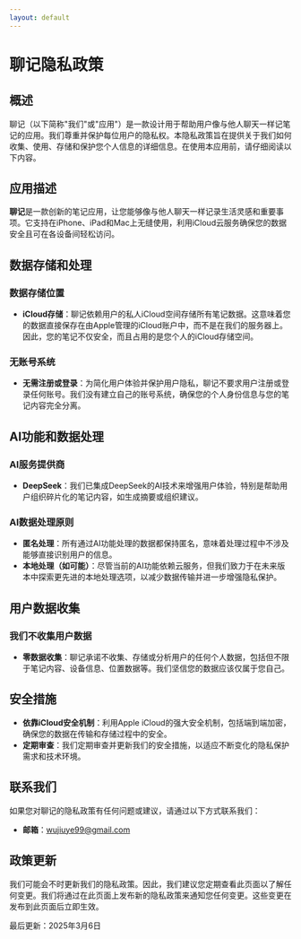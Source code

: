 ```yaml
---
layout: default
---
```


# 聊记隐私政策

## 概述

聊记（以下简称"我们"或"应用"）是一款设计用于帮助用户像与他人聊天一样记笔记的应用。我们尊重并保护每位用户的隐私权。本隐私政策旨在提供关于我们如何收集、使用、存储和保护您个人信息的详细信息。在使用本应用前，请仔细阅读以下内容。

## 应用描述

**聊记**是一款创新的笔记应用，让您能够像与他人聊天一样记录生活灵感和重要事项。它支持在iPhone、iPad和Mac上无缝使用，利用iCloud云服务确保您的数据安全且可在各设备间轻松访问。

## 数据存储和处理

### 数据存储位置

- **iCloud存储**：聊记依赖用户的私人iCloud空间存储所有笔记数据。这意味着您的数据直接保存在由Apple管理的iCloud账户中，而不是在我们的服务器上。因此，您的笔记不仅安全，而且占用的是您个人的iCloud存储空间。

### 无账号系统

- **无需注册或登录**：为简化用户体验并保护用户隐私，聊记不要求用户注册或登录任何账号。我们没有建立自己的账号系统，确保您的个人身份信息与您的笔记内容完全分离。

## AI功能和数据处理

### AI服务提供商

- **DeepSeek**：我们已集成DeepSeek的AI技术来增强用户体验，特别是帮助用户组织碎片化的笔记内容，如生成摘要或组织建议。

### AI数据处理原则

- **匿名处理**：所有通过AI功能处理的数据都保持匿名，意味着处理过程中不涉及能够直接识别用户的信息。
- **本地处理（如可能）**：尽管当前的AI功能依赖云服务，但我们致力于在未来版本中探索更先进的本地处理选项，以减少数据传输并进一步增强隐私保护。

## 用户数据收集

### 我们不收集用户数据

- **零数据收集**：聊记承诺不收集、存储或分析用户的任何个人数据，包括但不限于笔记内容、设备信息、位置数据等。我们坚信您的数据应该仅属于您自己。

## 安全措施

- **依靠iCloud安全机制**：利用Apple iCloud的强大安全机制，包括端到端加密，确保您的数据在传输和存储过程中的安全。
- **定期审查**：我们定期审查并更新我们的安全措施，以适应不断变化的隐私保护需求和技术环境。

## 联系我们

如果您对聊记的隐私政策有任何问题或建议，请通过以下方式联系我们：

- **邮箱**：wujiuye99@gmail.com

## 政策更新

我们可能会不时更新我们的隐私政策。因此，我们建议您定期查看此页面以了解任何变更。我们将通过在此页面上发布新的隐私政策来通知您任何变更。这些变更在发布到此页面后立即生效。

最后更新：2025年3月6日
